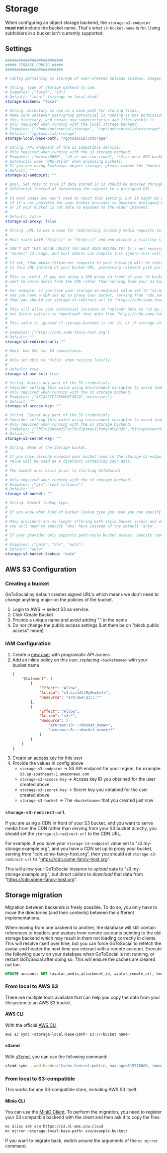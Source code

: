 # Storage

When configuring an object storage backend, the `storage-s3-endpoint` **must not** include the bucket name. That's what `s3-bucket-name` is for. Using subfolders in a bucket isn't currently supported.

## Settings

```yaml
##########################
##### STORAGE CONFIG #####
##########################

# Config pertaining to storage of user-created uploads (videos, images, etc).

# String. Type of storage backend to use.
# Examples: ["local", "s3"]
# Default: "local" (storage on local disk)
storage-backend: "local"

# String. Directory to use as a base path for storing files.
# Make sure whatever user/group gotosocial is running as has permission to access
# this directory, and create new subdirectories and files within it.
# Only required when running with the local storage backend.
# Examples: ["/home/gotosocial/storage", "/opt/gotosocial/datastorage"]
# Default: "/gotosocial/storage"
storage-local-base-path: "/gotosocial/storage"

# String. API endpoint of the S3 compatible service.
# Only required when running with the s3 storage backend.
# Examples: ["minio:9000", "s3.nl-ams.scw.cloud", "s3.us-west-002.backblazeb2.com"]
# GoToSocial uses "DNS-style" when accessing buckets.
# If you are using Scaleways object storage, please remove the "bucket name" from the endpoint address
# Default: ""
storage-s3-endpoint: ""

# Bool. Set this to true if data stored in S3 should be proxied through
# GoToSocial instead of forwarding the request to a presigned URL.
#
# In most cases you won't need to touch this setting, but it might be useful
# if it's not possible for your bucket provider to generate presigned URLs,
# or if your bucket is not able to exposed to the wider internet.
#
# Default: false
storage-s3-proxy: false

# String. URL to use a base for redirecting incoming media requests to.
#
# Must start with "http://" or "https://" and end without a trailing slash.
#
# DON'T SET THIS VALUE UNLESS YOU HAVE GOOD REASON TO! It's not necessary for
# "normal" s3 usage, and most admins can happily just ignore this setting.
#
# If set, then media fileserver requests to your instance will be redirected
# to this URL instead of your bucket URL, preserving relevant path parts.
#
# This is useful if you are using a CDN proxy in front of your S3 bucket, and you
# want to serve media from the CDN rather than serving from your S3 bucket directly.
#
# For example, if you have your storage-s3-endpoint value set to "s3.my-storage.example.org",
# and you have a CDN set up to proxy your bucket, serving from "cdn.some-fancy-host.org",
# then you should set storage-s3-redirect-url to "https://cdn.some-fancy-host.org".
#
# This will allow your GoToSocial instance to *upload* data to "s3.my-storage.example.org",
# but direct callers to *download* that data from "https://cdn.some-fancy-host.org".
#
# This value is ignored if storage-backend is not s3, or if storage-s3-proxy is true.
#
# Examples: ["https://cdn.some-fancy-host.org"]
# Default: ""
storage-s3-redirect-url: ""

# Bool. Use SSL for S3 connections.
#
# Only set this to 'false' when testing locally.
#
# Default: true
storage-s3-use-ssl: true

# String. Access key part of the S3 credentials.
# Consider setting this value using environment variables to avoid leaking it via the config file
# Only required when running with the s3 storage backend.
# Examples: ["AKIAJSIE27KKMHXI3BJQ","miniouser"]
# Default: ""
storage-s3-access-key: ""

# String. Secret key part of the S3 credentials.
# Consider setting this value using environment variables to avoid leaking it via the config file
# Only required when running with the s3 storage backend.
# Examples: ["5bEYu26084qjSFyclM/f2pz4gviSfoOg+mFwBH39","miniopassword"]
# Default: ""
storage-s3-secret-key: ""

# String. Name of the storage bucket.
#
# If you have already encoded your bucket name in the storage-s3-endpoint, this
# value will be used as a directory containing your data.
#
# The bucket must exist prior to starting GoToSocial
#
# Only required when running with the s3 storage backend.
# Examples: ["gts","cool-instance"]
# Default: ""
storage-s3-bucket: ""

# String. Bucket lookup type.
#
# If you know what kind of bucket lookup type you need you can specify it here.
#
# Many providers are no longer offering path-style bucket access and only subdomain-style. Then,
# you will need to specify "dns" here instead of the default "auto".
#
# If your provider only supports path-style bucket access, specify "path".
#
# Examples: ["path", "dns", "auto"]
# Default: "auto"
storage-s3-bucket-lookup: "auto"
```

## AWS S3 Configuration

### Creating a bucket

GoToSocial by default creates signed URL's which means we don't need to change anything major on the policies of the bucket.

1. Login to AWS -> select S3 as service.
2. Click Create Bucket
3. Provide a unique name and avoid adding "." in the name
4. Do not change the public access settings (Let them be on "block public access" mode)

### IAM Configuration

1. Create a [new user](https://docs.aws.amazon.com/IAM/latest/UserGuide/id_users_create.html) with programatic API access
2. Add an inline policy on this user, replacing `<bucketname>` with your bucket name
    ```json
    {
        "Statement": [
            {
                "Effect": "Allow",
                "Action": "s3:ListAllMyBuckets",
                "Resource": "arn:aws:s3:::*"
            },
            {
                "Effect": "Allow",
                "Action": "s3:*",
                "Resource": [
                    "arn:aws:s3:::<bucket_name>",
                    "arn:aws:s3:::<bucket_name>/*"
                ]
            }
        ]
    }
    ```
3. Create an [access key](https://docs.aws.amazon.com/IAM/latest/UserGuide/id_credentials_access-keys.html) for this user
4. Provide the values in config above
    * `storage-s3-endpoint` -> S3 API endpoint for your region, for example: `s3.ap-southeast-1.amazonaws.com`
    * `storage-s3-access-key` -> Access key ID you obtained for the user created above
    * `storage-s3-secret-key` -> Secret key you obtained for the user created above
    * `storage-s3-bucket` -> The `<bucketname>` that you created just now

### `storage-s3-redirect-url`

If you are using a CDN in front of your S3 bucket, and you want to serve media from the CDN rather than serving from your S3 bucket directly, you should set the `storage-s3-redirect-url` to the CDN URL.

For example, if you have your `storage-s3-endpoint` value set to "s3.my-storage.example.org", and you have a CDN set up to proxy your bucket, serving from "cdn.some-fancy-host.org", then you should set `storage-s3-redirect-url` to "https://cdn.some-fancy-host.org".

This will allow your GoToSocial instance to *upload* data to "s3.my-storage.example.org", but direct callers to *download* that data from "https://cdn.some-fancy-host.org".

## Storage migration

Migration between backends is freely possible. To do so, you only have to move the directories (and their contents) between the different implementations.

When moving from one backend to another, the database will still contain references to headers and avatars from remote accounts pointing to the old storage backend which may result in them not loading correctly in clients. This will resolve itself over time, but you can force GoToSocial to refetch the avatar and header the next time you interact with a remote account. Execute the following query on your database when GoToSocial is not running, or restart GoToSocial after doing so. This will ensure the caches are cleared out too.

```sql
UPDATE accounts SET (avatar_media_attachment_id, avatar_remote_url, header_media_attachment_id, header_remote_url, fetched_at) = (null, null, null, null, null) WHERE domain IS NOT null;
```

### From local to AWS S3

There are multiple tools available that can help you copy the data from your filesystem to an AWS S3 bucket.

#### AWS CLI

With the official [AWS CLI](https://docs.aws.amazon.com/cli/latest/userguide)

```sh
aws s3 sync <storage-local-base-path> s3://<bucket name>
```

#### s3cmd

With [s3cmd](https://github.com/s3tools/s3cmd), you can use the following command:

```sh
s3cmd sync --add-header="Cache-Control:public, max-age=315576000, immutable" <storage-local-base-path> s3://<bucket name>
```

### From local to S3-compatible

This works for any S3-compatible store, including AWS S3 itself.

#### Minio CLI

You can use the [MinIO Client](https://docs.min.io/docs/minio-client-complete-guide.html). To perform the migration, you need to register your S3 compatible backend with the client and then ask it to copy the files:

```sh
mc alias set scw https://s3.nl-ams.scw.cloud
mc mirror <storage-local-base-path> scw/example-bucket/
```

If you want to migrate back, switch around the arguments of the `mc mirror` command.
